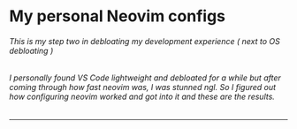 # My personal Neovim configs
###### This is my step two in debloating my development experience ( next to OS debloating )
###### I personally found VS Code lightweight and debloated for a while but after coming through how fast neovim was, I was stunned ngl. So I figured out how configuring neovim worked and got into it and these are the results.
---

